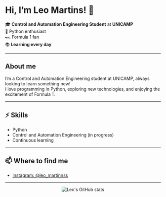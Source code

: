 # Hi, I’m Leo Martins! 👋

🎓 **Control and Automation Engineering Student** at **UNICAMP**  
🐍 Python enthusiast  
🏎️ Formula 1 fan  
📚 **Learning every day**

---

## About me

I’m a Control and Automation Engineering student at UNICAMP, always looking to learn something new!  
I love programming in Python, exploring new technologies, and enjoying the excitement of Formula 1.

---

## ⚡ Skills

- Python
- Control and Automation Engineering (in progress)
- Continuous learning

---

## 📫 Where to find me

- [Instagram: @leo_martinnss](https://instagram.com/leo_martinnss)

---

<div align="center">
  <img src="https://github-readme-stats.vercel.app/api?username=Leo-Martinnss&show_icons=true&theme=tokyonight" alt="Leo's GitHub stats" />
</div>

